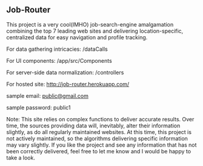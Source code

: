 ## Job-Router


This project is a very cool(IMHO) job-search-engine amalgamation combining the top 7 leading web sites and delivering location-specific, centralized data for easy navigation and profile tracking. 

For data gathering intricacies: /dataCalls

For UI components: /app/src/Components

For server-side data normalization: /controllers

For hosted site: http://job-router.herokuapp.com/

sample email: public@gmail.com

sample password: public1

Note: This site relies on complex functions to deliver accurate results. Over time, the sources providing data will, inevitably, alter their information slightly, as do all regularly maintained websites. At this time, this project is not actively maintained, so the algorithms delivering specific information may vary slightly. If you like the project and see any information that has not been correctly delivered, feel free to let me know and I would be happy to take a look.
